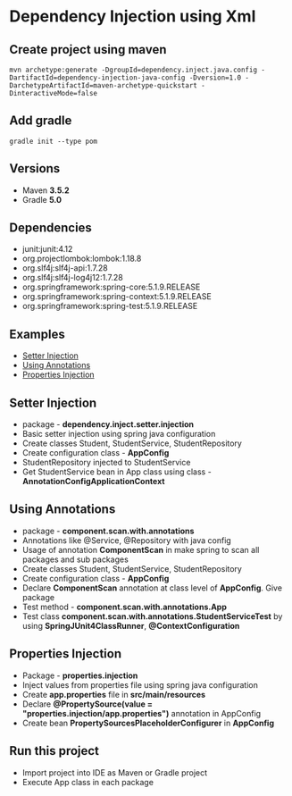 # Dependency Injection using Xml

## Create project using maven
```
mvn archetype:generate -DgroupId=dependency.inject.java.config -DartifactId=dependency-injection-java-config -Dversion=1.0 -DarchetypeArtifactId=maven-archetype-quickstart -DinteractiveMode=false
```

## Add gradle
```
gradle init --type pom
```

## Versions
* Maven **3.5.2**
* Gradle **5.0**

## Dependencies
* junit:junit:4.12
* org.projectlombok:lombok:1.18.8
* org.slf4j:slf4j-api:1.7.28
* org.slf4j:slf4j-log4j12:1.7.28
* org.springframework:spring-core:5.1.9.RELEASE
* org.springframework:spring-context:5.1.9.RELEASE
* org.springframework:spring-test:5.1.9.RELEASE

## Examples
* [Setter Injection](#setter-injection)
* [Using Annotations](#using-annotations)
* [Properties Injection](#properties-injection)

## Setter Injection
* package - **dependency.inject.setter.injection**
* Basic setter injection using spring java configuration
* Create classes Student, StudentService, StudentRepository
* Create configuration class - **AppConfig**
* StudentRepository injected to StudentService
* Get StudentService bean in App class using class - **AnnotationConfigApplicationContext** 

## Using Annotations
* package - **component.scan.with.annotations**
* Annotations like @Service, @Repository with java config
* Usage of annotation **ComponentScan** in make spring to scan all packages and sub packages
* Create classes Student, StudentService, StudentRepository
* Create configuration class - **AppConfig**
* Declare **ComponentScan** annotation at class level of **AppConfig**. Give package
* Test method - **component.scan.with.annotations.App**
* Test class **component.scan.with.annotations.StudentServiceTest** by using **SpringJUnit4ClassRunner**, **@ContextConfiguration**

## Properties Injection
* Package - **properties.injection**
* Inject values from properties file using spring java configuration
* Create **app.properties** file in **src/main/resources**
* Declare **@PropertySource(value = "properties.injection/app.properties")** annotation in AppConfig
* Create bean **PropertySourcesPlaceholderConfigurer** in **AppConfig**
 

## Run this project
* Import project into IDE as Maven or Gradle project
* Execute App class in each package